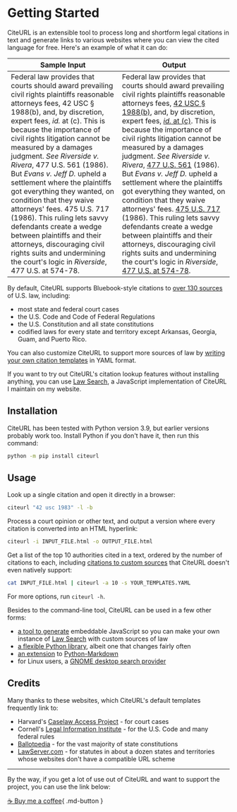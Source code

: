 # Getting Started

CiteURL is an extensible tool to process long and shortform legal citations in text and generate links to various websites where you can view the cited language for free. Here's an example of what it can do:

| Sample Input                                                 | Output                                                       |
| ------------------------------------------------------------ | ------------------------------------------------------------ |
| Federal law provides that courts should award prevailing civil rights plaintiffs reasonable attorneys fees, 42 USC § 1988(b), and, by discretion, expert fees, *id.* at (c). This is because the importance of civil rights litigation cannot be measured by a damages judgment. *See* *Riverside v. Rivera*, 477 U.S. 561 (1986). But *Evans v. Jeff D.* upheld a settlement where the plaintiffs got everything they wanted, on condition that they waive attorneys' fees. 475 U.S. 717 (1986). This ruling lets savvy defendants create a wedge between plaintiffs and their attorneys, discouraging civil rights suits and undermining the court's logic in *Riverside*, 477 U.S. at 574-78. | Federal law provides that courts should award prevailing civil rights plaintiffs reasonable attorneys fees, [42 USC § 1988(b)](https://www.law.cornell.edu/uscode/text/42/1988#b), and, by discretion, expert fees, [*id.* at (c)](https://www.law.cornell.edu/uscode/text/42/1988#c). This is because the importance of civil rights litigation cannot be measured by a damages judgment. *See* *Riverside v. Rivera*, [477 U.S. 561](https://cite.case.law/us/477/561) (1986). But *Evans v. Jeff D.* upheld a settlement where the plaintiffs got everything they wanted, on condition that they waive attorneys' fees. [475 U.S. 717](https://cite.case.law/us/475/717) (1986). This ruling lets savvy defendants create a wedge between plaintiffs and their attorneys, discouraging civil rights suits and undermining the court's logic in *Riverside*, [477 U.S. at 574-78](https://cite.case.law/us/477/561#p574). |

By default, CiteURL supports Bluebook-style citations to [over 130 sources](https://github.com/raindrum/citeurl/blob/main/citeurl/builtin-templates.yaml) of U.S. law, including:

- most state and federal court cases
- the U.S. Code and Code of Federal Regulations
- the U.S. Constitution and all state constitutions
- codified laws for every state and territory except Arkansas, Georgia, Guam, and Puerto Rico.

You can also customize CiteURL to support more sources of law by [writing your own citation templates](https://raindrum.github.io/citeurl/template-yamls/) in YAML format.

If you want to try out CiteURL's citation lookup features without installing anything, you can use [Law Search](https://raindrum.github.io/lawsearch), a JavaScript implementation of CiteURL I maintain on my website.

## Installation

CiteURL has been tested with Python version 3.9, but earlier versions probably work too. Install Python if you don't have it, then run this command:

```bash
python -m pip install citeurl
```

## Usage

Look up a single citation and open it directly in a browser:

```bash
citeurl "42 usc 1983" -l -b
```

Process a court opinion or other text, and output a version where every citation is converted into an HTML hyperlink:

```bash
citeurl -i INPUT_FILE.html -o OUTPUT_FILE.html
```

Get a list of the top 10 authorities cited in a text, ordered by the number of citations to each, including [citations to custom sources](https://raindrum.github.io/citeurl/template-yamls/) that CiteURL doesn't even natively support:

```bash
cat INPUT_FILE.html | citeurl -a 10 -s YOUR_TEMPLATES.YAML
```

For more options, run `citeurl -h`.

Besides to the command-line tool, CiteURL can be used in a few other forms:

- [a tool to generate](https://raindrum.github.io/citeurl/frontends#javascript) embeddable JavaScript so you can make your own instance of [Law Search](https://raindrum.github.io/lawsearch) with custom sources of law
- [a flexible Python library](https://raindrum.github.io/citeurl/library), albeit one that changes fairly often
- [an extension](https://raindrum.github.io/citeurl/frontends#markdown-extension) to [Python-Markdown](https://python-markdown.github.io/)
- for Linux users, a [GNOME desktop search provider](https://extensions.gnome.org/extension/4225/gnome-citeurl-search-provider/)

## Credits

Many thanks to these websites, which CiteURL's default templates frequently link to:

- Harvard's [Caselaw Access Project](https://cite.case.law/) - for court cases
- Cornell's [Legal Information Institute](https://www.law.cornell.edu/) - for the U.S. Code and many federal rules
- [Ballotpedia](https://ballotpedia.org) - for the vast majority of state constitutions
- [LawServer.com](https://www.lawserver.com/tools/laws) - for statutes in about a dozen states and territories whose websites don't have a compatible URL scheme

---

By the way, if you get a lot of use out of CiteURL and want to support the project, you can use the link below:

[☕ Buy me a coffee](https://ko-fi.com/simonsherred){ .md-button }
